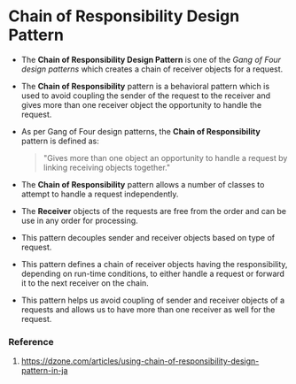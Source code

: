 # Chain of Responsibility Design Pattern

* The **Chain of Responsibility Design Pattern** is one of the _Gang of Four design patterns_ which creates a chain of receiver objects for a request.

* The **Chain of Responsibility** pattern is a behavioral pattern which is used to avoid coupling the sender of the request to the receiver and gives more than one receiver object the opportunity to handle the request.

* As per Gang of Four design patterns, the **Chain of Responsibility** pattern is defined as:
    > "Gives more than one object an opportunity to handle a request by linking receiving objects together."

* The **Chain of Responsibility** pattern allows a number of classes to attempt to handle a request independently.

* The **Receiver** objects of the requests are free from the order and can be use in any order for processing.

* This pattern decouples sender and receiver objects based on type of request.

* This pattern defines a chain of receiver objects having the responsibility, depending on run-time conditions, to either handle a request or forward it to the next receiver on the chain.

* This pattern helps us avoid coupling of sender and receiver objects of a requests and allows us to have more than one receiver as well for the request.

### Reference

1. https://dzone.com/articles/using-chain-of-responsibility-design-pattern-in-ja